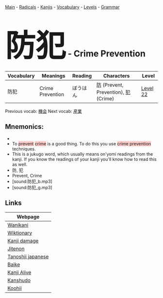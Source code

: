 <style> bigfont {font-size: 100px}</style>
[Main](../README.md) -
[Radicals](../radicals.md) -
[Kanjis](../kanjis.md) -
[Vocabulary](../vocabulary.md) -
[Levels](../levels.md) -
[Grammar](../grammar.md)
# <bigfont> 防犯</bigfont> - Crime Prevention 

| Vocabulary | Meanings | Reading | Characters | Level |
| --- | --- | --- | --- | --- |
| 防犯 | Crime Prevention | ぼうはん |  [防](../kanjis/防.md) (Prevent, Prevention), [犯](../kanjis/犯.md) (Crime) | [Level 22](../levels/wk_level22.md) |

Previous vocab: [機会](機会.md) Next vocab: [産業](産業.md) 

## Mnemonics:

* 
* To <span style="background-color:#ffcccb"> prevent</span> <span style="background-color:#ffcccb"> crime</span> is a good thing. To do this you use <span style="background-color:#ffcccb"> crime prevention</span> techniques.
* This is a jukugo word, which usually means on'yomi readings from the kanji. If you know the readings of your kanji you'll know how to read this as well.
* 防, 犯
* Prevent, Crime
* [sound:防犯_b.mp3]
* [sound:防犯_g.mp3]


## Links 

| Webpage |
| --- |
| [Wanikani          ](https://www.wanikani.com/kanji/防犯) |
| [Wiktionary        ](https://en.wiktionary.org/wiki/防犯) |
| [Kanji damage      ](http://www.kanjidamage.com/kanji/search?utf8=✓&q=防犯) |
| [Jitenon           ](https://jitenon.com/kanji/防犯) |
| [Tanoshii japanese ](https://www.tanoshiijapanese.com/dictionary/kanji.cfm?k=防犯) |
| [Baike             ](https://baike.baidu.com/item/防犯) |
| [Kanji Alive       ](https://app.kanjialive.com/防犯) |
| [Kanshudo          ](https://www.kanshudo.com/searchmn?q=防犯) |
| [Koohii            ](https://kanji.koohii.com/study/kanji/防犯) |
